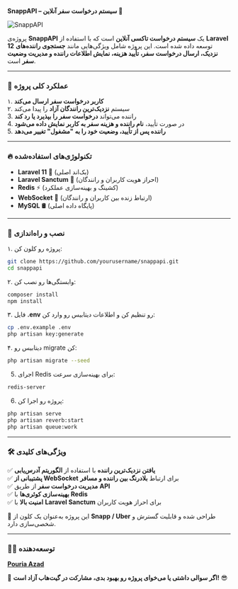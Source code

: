 **SnappAPI – سیستم درخواست سفر آنلاین 🚖**  



<img src="https://github.com/pouria-azad/SnappAPI/blob/main/Snap%20Clone.png?raw=true" alt="SnappAPI">

پروژه‌ی **SnappAPI** یک **سیستم درخواست تاکسی آنلاین** است که با استفاده از **Laravel 12** توسعه داده شده است. این پروژه شامل ویژگی‌هایی مانند **جستجوی راننده‌های نزدیک، ارسال درخواست سفر، تأیید هزینه، نمایش اطلاعات راننده و مدیریت وضعیت سفر** است.  

---

### 📌 **عملکرد کلی پروژه**  
۱. **کاربر درخواست سفر ارسال می‌کند**  
۲. سیستم **نزدیک‌ترین رانندگان آزاد** را پیدا می‌کند  
3. راننده می‌تواند **درخواست سفر را بپذیرد یا رد کند**  
4. در صورت تأیید، **نام راننده و هزینه سفر به کاربر نمایش داده می‌شود**  
5. **راننده پس از تأیید، وضعیت خود را به "مشغول" تغییر می‌دهد**  

---

### 🔥 **تکنولوژی‌های استفاده‌شده**  
- **Laravel 11** 🚀 (بک‌اند اصلی)  
- **Laravel Sanctum** 🔐 (احراز هویت کاربران و رانندگان)  
- **Redis** ⚡ (کشینگ و بهینه‌سازی عملکرد)  
- **WebSocket** 📡 (ارتباط زنده بین کاربران و رانندگان)  
- **MySQL** 🛢 (پایگاه داده اصلی)  

---

### 🔧 نصب و راه‌اندازی  
۱. پروژه رو کلون کن:  
```bash
git clone https://github.com/yourusername/snappapi.git
cd snappapi
```
۲. وابستگی‌ها رو نصب کن:  
```bash
composer install
npm install
```
۳. فایل **.env** رو تنظیم کن و اطلاعات دیتابیس رو وارد کن:  
```bash
cp .env.example .env
php artisan key:generate
```
۴. دیتابیس رو migrate کن:  
```bash
php artisan migrate --seed
```
5. اجرای Redis برای بهینه‌سازی سرعت:

```bash
redis-server
```

6. پروژه رو اجرا کن:  
```bash
php artisan serve
php artisan reverb:start
php artisan queue:work
```
---

### 🛠 **ویژگی‌های کلیدی**  
✅ **یافتن نزدیک‌ترین راننده** با استفاده از **الگوریتم آدرس‌یابی**  
✅ **پشتیبانی از WebSocket** برای ارتباط **بلادرنگ بین راننده و مسافر**  
✅ **مدیریت درخواست سفر** از طریق **API**  
✅ **بهینه‌سازی کوئری‌ها** با **Redis**  
✅ **امنیت بالا** با **Laravel Sanctum** برای احراز هویت کاربران  

📌 این پروژه به‌عنوان یک کلون از **Snapp / Uber** طراحی شده و قابلیت گسترش و شخصی‌سازی دارد.  

---

### 👨‍💻 **توسعه‌دهنده**  
[**Pouria Azad**](https://www.linkedin.com/in/pouria-azad)  

🚀 **اگر سوالی داشتی یا می‌خوای پروژه رو بهبود بدی، مشارکت در گیت‌هاب آزاد است!** 😎
